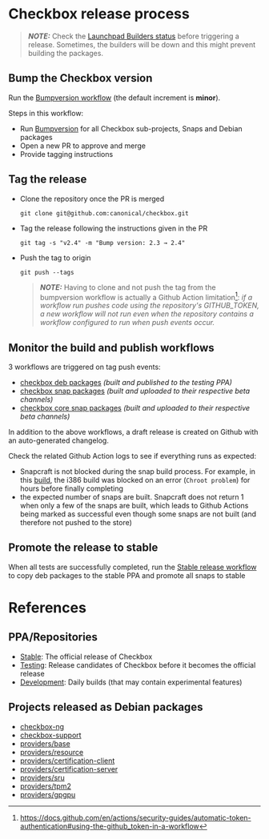 # Checkbox release process

> **_NOTE:_** Check the [Launchpad Builders status] before triggering a release.
Sometimes, the builders will be down and this might prevent building the
packages.

## Bump the Checkbox version
Run the [Bumpversion workflow] (the default increment is **minor**).

Steps in this workflow:
- Run [Bumpversion] for all Checkbox sub-projects, Snaps and Debian packages
- Open a new PR to approve and merge
- Provide tagging instructions

## Tag the release
- Clone the repository once the PR is merged
  ```
  git clone git@github.com:canonical/checkbox.git
  ```
- Tag the release following the instructions given in the PR
  ```
  git tag -s "v2.4" -m "Bump version: 2.3 → 2.4"
  ```
- Push the tag to origin
  ```
  git push --tags
  ```
  > **_NOTE:_** Having to clone and not push the tag from the bumpversion
  workflow is actually a Github Action limitation[^1]:
  > *if a workflow run pushes code using the repository's GITHUB_TOKEN, a new
  workflow will not run even when the repository contains a workflow configured
  to run when push events occur.*

## Monitor the build and publish workflows
3 workflows are triggered on tag push events:
- [checkbox deb packages] *(built and published to the testing PPA)*
- [checkbox snap packages] *(built and uploaded to their respective beta
  channels)*
- [checkbox core snap packages] *(built and uploaded to their respective beta
  channels)*

In addition to the above workflows, a draft release is created on Github with
an auto-generated changelog.

Check the related Github Action logs to see if everything runs as expected:

- Snapcraft is not blocked during the snap build process. For example, in this
[build], the i386 build was blocked on an error (`Chroot problem`) for hours
before finally completing
- the expected number of snaps are built. Snapcraft does not return 1 when only
a few of the snaps are built, which leads to Github Actions being marked as
successful even though some snaps are not built (and therefore not pushed to
the store)

## Promote the release to stable

When all tests are successfully completed, run the [Stable release workflow] to
copy deb packages to the stable PPA and promote all snaps to stable

# References

## PPA/Repositories

* [Stable]\: The official release of Checkbox
* [Testing]\: Release candidates of Checkbox before it becomes the official
release
* [Development]\: Daily builds (that may contain experimental features)

## Projects released as Debian packages

* [checkbox-ng](https://github.com/canonical/checkbox/tree/main/checkbox-ng)
* [checkbox-support](https://github.com/canonical/checkbox/tree/main/checkbox-support)
* [providers/base](https://github.com/canonical/checkbox/tree/main/providers/base)
* [providers/resource](https://github.com/canonical/checkbox/tree/main/providers/resource)
* [providers/certification-client](https://github.com/canonical/checkbox/tree/main/providers/certification-client)
* [providers/certification-server](https://github.com/canonical/checkbox/tree/main/providers/certification-server)
* [providers/sru](https://github.com/canonical/checkbox/tree/main/providers/sru)
* [providers/tpm2](https://github.com/canonical/checkbox/tree/main/providers/tpm2)
* [providers/gpgpu](https://github.com/canonical/checkbox/tree/main/providers/gpgpu)

[^1]:https://docs.github.com/en/actions/security-guides/automatic-token-authentication#using-the-github_token-in-a-workflow

[Bumpversion workflow]: https://github.com/canonical/checkbox/actions/workflows/bumpversion.yml
[Stable release workflow]: https://github.com/canonical/checkbox/actions/workflows/checkbox-stable-release.yml
[Bumpversion]: https://github.com/c4urself/bump2version
[Stable]: https://launchpad.net/~hardware-certification/+archive/ubuntu/public
[Testing]: https://code.launchpad.net/~checkbox-dev/+archive/ubuntu/testing
[Development]: https://code.launchpad.net/~checkbox-dev/+archive/ubuntu/ppa
[Launchpad Builders status]: https://launchpad.net/builders
[checkbox deb packages]: https://github.com/canonical/checkbox/actions/workflows/deb-beta-release.yml
[checkbox snap packages]: https://github.com/canonical/checkbox/actions/workflows/checkbox-snap-beta-release.yml
[checkbox core snap packages]: https://github.com/canonical/checkbox/actions/workflows/deb-beta-release.yml
[build]: https://github.com/canonical/checkbox/actions/runs/4371649401/jobs/7649877336
